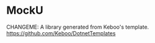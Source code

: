 # MockU

CHANGEME: A library generated from Keboo's template. https://github.com/Keboo/DotnetTemplates
